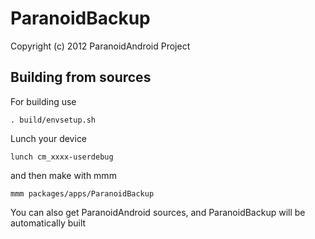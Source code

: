ParanoidBackup
==============

Copyright (c) 2012 ParanoidAndroid Project


Building from sources
---------------------

For building use

    . build/envsetup.sh

Lunch your device
   
    lunch cm_xxxx-userdebug

and then make with mmm

    mmm packages/apps/ParanoidBackup

You can also get ParanoidAndroid sources, and ParanoidBackup will be automatically built
